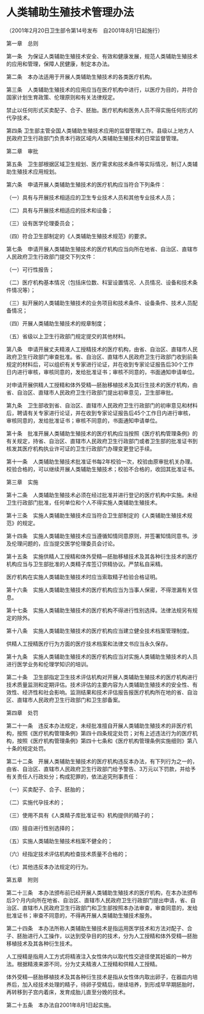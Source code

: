 # 人类辅助生殖技术管理办法

（2001年2月20日卫生部令第14号发布　自2001年8月1日起施行）



第一章　总则



第一条　为保证人类辅助生殖技术安全、有效和健康发展，规范人类辅助生殖技术的应用和管理，保障人民健康，制定本办法。

第二条　本办法适用于开展人类辅助生殖技术的各类医疗机构。

第三条　人类辅助生殖技术的应用应当在医疗机构中进行，以医疗为目的，并符合国家计划生育政策、伦理原则和有关法律规定。

禁止以任何形式买卖配子、合子、胚胎。医疗机构和医务人员不得实施任何形式的代孕技术。

第四条 卫生部主管全国人类辅助生殖技术应用的监督管理工作。县级以上地方人民政府卫生行政部门负责本行政区域内人类辅助生殖技术的日常监督管理。



第二章　审批



第五条　卫生部根据区域卫生规划、医疗需求和技术条件等实际情况，制订人类辅助生殖技术应用规划。

第六条　申请开展人类辅助生殖技术的医疗机构应当符合下列条件：

（一）具有与开展技术相适应的卫生专业技术人员和其他专业技术人员；

（二）具有与开展技术相适应的技术和设备；

（三）设有医学伦理委员会；

（四）符合卫生部制定的《人类辅助生殖技术规范》的要求。

第七条　申请开展人类辅助生殖技术的医疗机构应当向所在地省、自治区、直辖市人民政府卫生行政部门提交下列文件：

（一）可行性报告；

（二）医疗机构基本情况（包括床位数、科室设置情况、人员情况、设备和技术条件情况等）；

（三）拟开展的人类辅助生殖技术的业务项目和技术条件、设备条件、技术人员配备情况；

（四）开展人类辅助生殖技术的规章制度；

（五）省级以上卫生行政部门规定提交的其他材料。

第八条　申请开展丈夫精液人工授精技术的医疗机构，由省、自治区、直辖市人民政府卫生行政部门审查批准。省、自治区、直辖市人民政府卫生行政部门收到前条规定的材料后，可以组织有关专家进行论证，并在收到专家论证报告后30个工作日内进行审核，审核同意的，发给批准证书；审核不同意的，书面通知申请单位。

对申请开展供精人工授精和体外受精—胚胎移植技术及其衍生技术的医疗机构，由省、自治区、直辖市人民政府卫生行政部门提出初审意见，卫生部审批。

第九条　卫生部收到省、自治区、直辖市人民政府卫生行政部门的初审意见和材料后，聘请有关专家进行论证，并在收到专家论证报告后45个工作日内进行审核，审核同意的，发给批准证书；审核不同意的，书面通知申请单位。

第十条　批准开展人类辅助生殖技术的医疗机构应当按照《医疗机构管理条例》的有关规定，持省、自治区、直辖市人民政府卫生行政部门或者卫生部的批准证书到核发其医疗机构执业许可证的卫生行政部门办理变更登记手续。

第十一条　人类辅助生殖技术批准证书每2年校验一次，校验由原审批机关办理。校验合格的，可以继续开展人类辅助生殖技术；校验不合格的，收回其批准证书。



第三章　实施



第十二条　人类辅助生殖技术必须在经过批准并进行登记的医疗机构中实施。未经卫生行政部门批准，任何单位和个人不得实施人类辅助生殖技术。

第十三条　实施人类辅助生殖技术应当符合卫生部制定的《人类辅助生殖技术规范》的规定。

第十四条　实施人类辅助生殖技术应当遵循知情同意原则，并签署知情同意书。涉及伦理问题的，应当提交医学伦理委员会讨论。

第十五条　实施供精人工授精和体外受精—胚胎移植技术及其各种衍生技术的医疗机构应当与卫生部批准的人类精子库签订供精协议。严禁私自采精。

医疗机构在实施人类辅助生殖技术时应当索取精子检验合格证明。

第十六条　实施人类辅助生殖技术的医疗机构应当为当事人保密，不得泄漏有关信息。

第十七条　实施人类辅助生殖技术的医疗机构不得进行性别选择。法律法规另有规定的除外。

第十八条　实施人类辅助生殖技术的医疗机构应当建立健全技术档案管理制度。

供精人工授精医疗行为方面的医疗技术档案和法律文书应当永久保存。

第十九条　实施人类辅助生殖技术的医疗机构应当对实施人类辅助生殖技术的人员进行医学业务和伦理学知识的培训。

第二十条　卫生部指定卫生技术评估机构对开展人类辅助生殖技术的医疗机构进行技术质量监测和定期评估。技术评估的主要内容为人类辅助生殖技术的安全性、有效性、经济性和社会影响。监测结果和技术评估报告报医疗机构所在地的省、自治区、直辖市人民政府卫生行政部门和卫生部备案。



第四章　处罚



第二十一条　违反本办法规定，未经批准擅自开展人类辅助生殖技术的非医疗机构，按照《医疗机构管理条例》第四十四条规定处罚；对有上述违法行为的医疗机构，按照《医疗机构管理条例》第四十七条和《医疗机构管理条例实施细则》第八十条的规定处罚。

第二十二条　开展人类辅助生殖技术的医疗机构违反本办法，有下列行为之一的，由省、自治区、直辖市人民政府卫生行政部门给予警告、3万元以下罚款，并给予有关责任人行政处分；构成犯罪的，依法追究刑事责任：

（一）买卖配子、合子、胚胎的；

（二）实施代孕技术的；

（三）使用不具有《人类精子库批准证书》机构提供的精子的；

（四）擅自进行性别选择的；

（五）实施人类辅助生殖技术档案不健全的；

（六）经指定技术评估机构检查技术质量不合格的；

（七）其他违反本办法规定的行为。



第五章　附则



第二十三条　本办法颁布前已经开展人类辅助生殖技术的医疗机构，在本办法颁布后3个月内向所在地省、自治区、直辖市人民政府卫生行政部门提出申请，省、自治区、直辖市人民政府卫生行政部门和卫生部按照本办法审查，审查同意的，发给批准证书；审查不同意的，不得再开展人类辅助生殖技术服务。

第二十四条　本办法所称人类辅助生殖技术是指运用医学技术和方法对配子、合子、胚胎进行人工操作，以达到受孕目的的技术，分为人工授精和体外受精—胚胎移植技术及其各种衍生技术。

人工授精是指用人工方式将精液注入女性体内以取代性交途径使其妊娠的一种方法。根据精液来源不同，分为丈夫精液人工授精和供精人工授精。

体外受精—胚胎移植技术及其各种衍生技术是指从女性体内取出卵子，在器皿内培养后，加入经技术处理的精子，待卵子受精后，继续培养，到形成早早期胚胎时，再转移到子宫内着床，发育成胎儿直至分娩的技术。

第二十五条　本办法自2001年8月1日起实施。